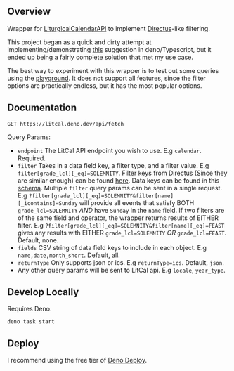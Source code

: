 ## Overview

Wrapper for [LiturgicalCalendarAPI](https://github.com/Liturgical-Calendar/LiturgicalCalendarAPI) to implement [Directus](https://directus.io)-like filtering.

This project began as a quick and dirty attempt at implementing/demonstrating [this](https://github.com/Liturgical-Calendar/LiturgicalCalendarAPI/issues/43#issuecomment-2712105997) suggestion in deno/Typescript, but it ended up being a fairly complete solution that met my use case.

The best way to experiment with this wrapper is to test out some queries using the [playground](https://litcal.deno.dev). It does not support all features, since the filter options are practically endless, but it has the most popular options.

## Documentation

`GET https://litcal.deno.dev/api/fetch`

Query Params:

- `endpoint` The LitCal API endpoint you wish to use. E.g `calendar`. Required.
- `filter` Takes in a data field key, a filter type, and a filter value. E.g `filter[grade_lcl][_eq]=SOLEMNITY`. Filter keys from Directus (Since they are similar enough) can be found [here](https://docs.directus.io/reference/filter-rules.html#filter-operators). Data keys can be found in this [schema](https://github.com/Liturgical-Calendar/LiturgicalCalendarAPI/blob/f6c8554b0d44a667ed44a078b13564cc7b8b89fc/jsondata/schemas/LitCal.json#L250). Multiple `filter` query params can be sent in a single request. E.g `?filter[grade_lcl][_eq]=SOLEMNITY&filter[name][_icontains]=Sunday` will provide all events that satisfy BOTH `grade_lcl=SOLEMNITY` *AND* have `Sunday` in the `name` field. If two filters are of the same field and operator, the wrapper returns results of EITHER filter. E.g `?filter[grade_lcl][_eq]=SOLEMNITY&filter[name][_eq]=FEAST` gives any results with EITHER `grade_lcl=SOLEMNITY` *OR* `grade_lcl=FEAST`. Default, none.
- `fields` CSV string of data field keys to include in each object. E.g `name,date,month_short`. Default, all.
- `returnType` Only supports json or ics. E.g `returnType=ics`. Default, `json`.
- Any other query params will be sent to LitCal api. E.g `locale`, `year_type`.

## Develop Locally

Requires Deno.

`deno task start`

## Deploy

I recommend using the free tier of [Deno Deploy](https://deno.com/deploy).
